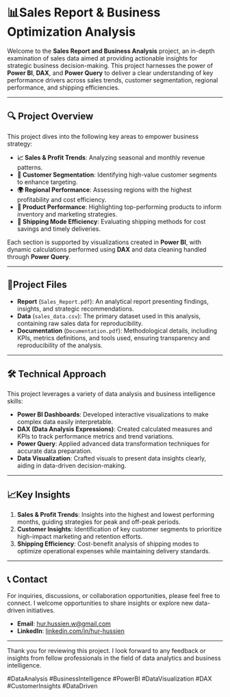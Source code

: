 
# 📊Sales Report & Business Optimization Analysis

Welcome to the **Sales Report and Business Analysis** project, an in-depth examination of sales data aimed at providing actionable insights for strategic business decision-making. This project harnesses the power of **Power BI**, **DAX**, and **Power Query** to deliver a clear understanding of key performance drivers across sales trends, customer segmentation, regional performance, and shipping efficiencies.

---

## 🔍  Project Overview

This project dives into the following key areas to empower business strategy:
- **📈 Sales & Profit Trends**: Analyzing seasonal and monthly revenue patterns.
- **👥 Customer Segmentation**: Identifying high-value customer segments to enhance targeting.
- **🌍 Regional Performance**: Assessing regions with the highest profitability and cost efficiency.
- **🛒 Product Performance**: Highlighting top-performing products to inform inventory and marketing strategies.
- **🚚 Shipping Mode Efficiency**: Evaluating shipping methods for cost savings and timely deliveries.


Each section is supported by visualizations created in **Power BI**, with dynamic calculations performed using **DAX** and data cleaning handled through **Power Query**.

---

## 📄Project Files

- **Report** (`Sales_Report.pdf`): An analytical report presenting findings, insights, and strategic recommendations.
- **Data** (`sales_data.csv`): The primary dataset used in this analysis, containing raw sales data for reproducibility.
- **Documentation** (`Documentation.pdf`): Methodological details, including KPIs, metrics definitions, and tools used, ensuring transparency and reproducibility of the analysis.

---

## 🛠 Technical Approach

This project leverages a variety of data analysis and business intelligence skills:

- **Power BI Dashboards**: Developed interactive visualizations to make complex data easily interpretable.
- **DAX (Data Analysis Expressions)**: Created calculated measures and KPIs to track performance metrics and trend variations.
- **Power Query**: Applied advanced data transformation techniques for accurate data preparation.
- **Data Visualization**: Crafted visuals to present data insights clearly, aiding in data-driven decision-making.

---

## 📈Key Insights

1. **Sales & Profit Trends**: Insights into the highest and lowest performing months, guiding strategies for peak and off-peak periods.
2. **Customer Insights**: Identification of key customer segments to prioritize high-impact marketing and retention efforts.
3. **Shipping Efficiency**: Cost-benefit analysis of shipping modes to optimize operational expenses while maintaining delivery standards.

---

## 📞 Contact

For inquiries, discussions, or collaboration opportunities, please feel free to connect. I welcome opportunities to share insights or explore new data-driven initiatives.

- **Email**: [hur.hussien.w@gmail.com](mailto:hur.hussien.w@gmail.com)
- **LinkedIn**: [linkedin.com/in/hur-hussien](https://www.linkedin.com/in/hur-hussien-048b19148/)

---

Thank you for reviewing this project. I look forward to any feedback or insights from fellow professionals in the field of data analytics and business intelligence.

#DataAnalysis #BusinessIntelligence #PowerBI #DataVisualization #DAX #CustomerInsights #DataDriven
